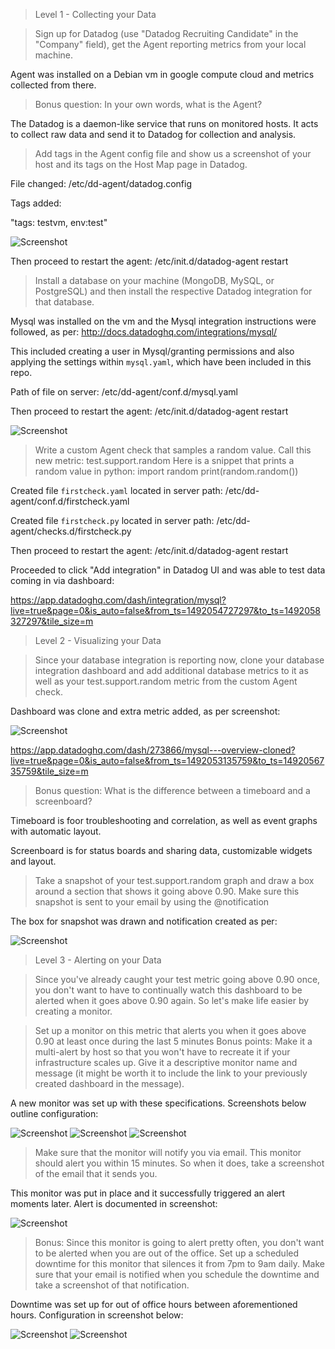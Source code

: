> Level 1 - Collecting your Data

> Sign up for Datadog (use "Datadog Recruiting Candidate" in the "Company" field), get the Agent reporting metrics from your local machine.

Agent was installed on a Debian vm in google compute cloud and metrics collected from there.

> Bonus question: In your own words, what is the Agent?

The Datadog is a daemon-like service that runs on monitored hosts. It acts to collect raw data and send it to Datadog for collection and analysis.

> Add tags in the Agent config file and show us a screenshot of your host and its tags on the Host Map page in Datadog.

File changed: /etc/dd-agent/datadog.config

Tags added:

"tags: testvm, env:test"

![Screenshot](img/hostmaptags.PNG)

Then proceed to restart the agent: /etc/init.d/datadog-agent restart

> Install a database on your machine (MongoDB, MySQL, or PostgreSQL) and then install the respective Datadog integration for that database.

Mysql was installed on the vm and the Mysql integration instructions were followed, as per: http://docs.datadoghq.com/integrations/mysql/

This included creating a user in Mysql/granting permissions and also applying the settings within `mysql.yaml`, which have been included in this repo.

Path of file on server: /etc/dd-agent/conf.d/mysql.yaml

Then proceed to restart the agent: /etc/init.d/datadog-agent restart

![Screenshot](img/mysqldashboard.PNG)

> Write a custom Agent check that samples a random value. Call this new metric: test.support.random
> Here is a snippet that prints a random value in python:
> import random
> print(random.random())

Created file `firstcheck.yaml` located in server path: /etc/dd-agent/conf.d/firstcheck.yaml

Created file `firstcheck.py` located in server path: /etc/dd-agent/checks.d/firstcheck.py

Then proceed to restart the agent: /etc/init.d/datadog-agent restart

Proceeded to click "Add integration" in Datadog UI and was able to test data coming in via dashboard:

https://app.datadoghq.com/dash/integration/mysql?live=true&page=0&is_auto=false&from_ts=1492054727297&to_ts=1492058327297&tile_size=m

>Level 2 - Visualizing your Data

>Since your database integration is reporting now, clone your database integration dashboard and add additional database metrics to it as well as your test.support.random metric from the custom Agent check.

Dashboard was clone and extra metric added, as per screenshot:

![Screenshot](img/mysqlclonewithrandom.PNG)

https://app.datadoghq.com/dash/273866/mysql---overview-cloned?live=true&page=0&is_auto=false&from_ts=1492053135759&to_ts=1492056735759&tile_size=m

>Bonus question: What is the difference between a timeboard and a screenboard?

Timeboard is foor troubleshooting and correlation, as well as event graphs with automatic layout.

Screenboard is for status boards and sharing data, customizable widgets and layout.

>Take a snapshot of your test.support.random graph and draw a box around a section that shows it going above 0.90. Make sure this snapshot is sent to your email by using the @notification

The box for snapshot was drawn and notification created as per:

![Screenshot](img/090snapshotthreshold.PNG)

>Level 3 - Alerting on your Data

> Since you've already caught your test metric going above 0.90 once, you don't want to have to continually watch this dashboard to be alerted when it goes above 0.90 again. So let's make life easier by creating a monitor.

> Set up a monitor on this metric that alerts you when it goes above 0.90 at least once during the last 5 minutes
>Bonus points: Make it a multi-alert by host so that you won't have to recreate it if your infrastructure scales up.
> Give it a descriptive monitor name and message (it might be worth it to include the link to your previously created dashboard in the message).

A new monitor was set up with these specifications. Screenshots below outline configuration:

![Screenshot](img/newmonitor.PNG)
![Screenshot](img/newmonitor1.PNG)
![Screenshot](img/newmonitor2.PNG)


> Make sure that the monitor will notify you via email.
> This monitor should alert you within 15 minutes. So when it does, take a screenshot of the email that it sends you.

This monitor was put in place and it successfully triggered an alert moments later. Alert is documented in screenshot:

![Screenshot](img/emalalert.PNG)

> Bonus: Since this monitor is going to alert pretty often, you don't want to be alerted when you are out of the office. Set up a scheduled downtime for this monitor that silences it from 7pm to 9am daily. Make sure that your email is notified when you schedule the downtime and take a screenshot of that notification.

Downtime was set up for out of office hours between aforementioned hours. Configuration in screenshot below:

![Screenshot](img/downtimeoffice.PNG)
![Screenshot](img/downtimeofficelist.PNG)
